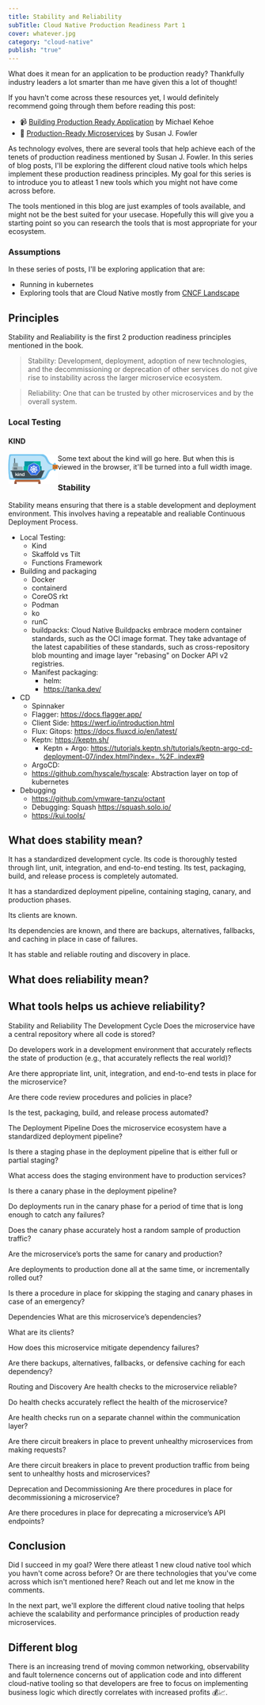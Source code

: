 ```yaml
---
title: Stability and Reliability
subTitle: Cloud Native Production Readiness Part 1
cover: whatever.jpg
category: "cloud-native"
publish: "true"
---
```


What does it mean for an application to be production ready? Thankfully industry leaders a lot smarter than me have given this a lot of thought!

If you havn't come across these resources yet, I would definitely recommend going through them before reading this post:

- 📹 [Building Production Ready Application][production-ready-talk] by Michael Kehoe
- 📕 [Production-Ready Microservices][production-readiness-book] by Susan J. Fowler

As technology evolves, there are several tools that help achieve each of the tenets of production readiness mentioned by Susan J. Fowler. In this series of blog posts, I'll be exploring the different cloud native tools which helps implement these production readiness principles. My goal for this series is to introduce you to atleast 1 new tools which you might not have come across before.

The tools mentioned in this blog are just examples of tools available, and might not be the best suited for your usecase. Hopefully this will give you a starting point so you can research the tools that is most appropriate for your ecosystem.

### Assumptions

In these series of posts, I'll be exploring application that are:

- Running in kubernetes
- Exploring tools that are Cloud Native mostly from [CNCF Landscape][cncf-landspace]

## Principles

Stability and Realiability is the first 2 production readiness principles mentioned in the book.

> Stability: Development, deployment, adoption of new technologies, and the decommissioning or deprecation of other services do not give rise to instability across the larger microservice ecosystem.

> Reliability: One that can be trusted by other microservices and by the overall system.


### Local Testing


#### KIND

<img align="left" style="width:100px; height:60px;" src="./assets/kind.png" />


Some text about the kind will go here. But when this is viewed in the browser, it'll be turned into a full width image.

### Stability

Stability means ensuring that there is a stable development and deployment environment. This involves having a repeatable and realiable Continuous Deployment Process.

- Local Testing:
  - Kind
  - Skaffold vs Tilt
  - Functions Framework
- Building and packaging
  - Docker
  - containerd
  - CoreOS rkt
  - Podman
  - ko
  - runC
  - buildpacks: Cloud Native Buildpacks embrace modern container standards, such as the OCI image format. They take advantage of the latest capabilities of these standards, such as cross-repository blob mounting and image layer "rebasing" on Docker API v2 registries.
  - Manifest packaging:
    - helm:
    - https://tanka.dev/
- CD
  - Spinnaker
  - Flagger: https://docs.flagger.app/
  - Client Side: https://werf.io/introduction.html
  - Flux: Gitops: https://docs.fluxcd.io/en/latest/
  - Keptn: https://keptn.sh/
    - Keptn + Argo: https://tutorials.keptn.sh/tutorials/keptn-argo-cd-deployment-07/index.html?index=..%2F..index#9
  - ArgoCD:
  - https://github.com/hyscale/hyscale: Abstraction layer on top of kubernetes
- Debugging
  - https://github.com/vmware-tanzu/octant
  - Debugging: Squash https://squash.solo.io/
  - https://kui.tools/

## What does stability mean?

It has a standardized development cycle. Its code is thoroughly tested through lint, unit, integration, and end-to-end testing. Its test, packaging, build, and release process is completely automated.

It has a standardized deployment pipeline, containing staging, canary, and production phases.

Its clients are known.

Its dependencies are known, and there are backups, alternatives, fallbacks, and caching in place in case of failures.

It has stable and reliable routing and discovery in place.

## What does reliability mean?

## What tools helps us achieve reliability?


Stability and Reliability
The Development Cycle
Does the microservice have a central repository where all code is stored?

Do developers work in a development environment that accurately reflects the state of production (e.g., that accurately reflects the real world)?

Are there appropriate lint, unit, integration, and end-to-end tests in place for the microservice?

Are there code review procedures and policies in place?

Is the test, packaging, build, and release process automated?

The Deployment Pipeline
Does the microservice ecosystem have a standardized deployment pipeline?

Is there a staging phase in the deployment pipeline that is either full or partial staging?

What access does the staging environment have to production services?

Is there a canary phase in the deployment pipeline?

Do deployments run in the canary phase for a period of time that is long enough to catch any failures?

Does the canary phase accurately host a random sample of production traffic?

Are the microservice’s ports the same for canary and production?

Are deployments to production done all at the same time, or incrementally rolled out?

Is there a procedure in place for skipping the staging and canary phases in case of an emergency?

Dependencies
What are this microservice’s dependencies?

What are its clients?

How does this microservice mitigate dependency failures?

Are there backups, alternatives, fallbacks, or defensive caching for each dependency?

Routing and Discovery
Are health checks to the microservice reliable?

Do health checks accurately reflect the health of the microservice?

Are health checks run on a separate channel within the communication layer?

Are there circuit breakers in place to prevent unhealthy microservices from making requests?

Are there circuit breakers in place to prevent production traffic from being sent to unhealthy hosts and microservices?

Deprecation and Decommissioning
Are there procedures in place for decommissioning a microservice?

Are there procedures in place for deprecating a microservice’s API endpoints?

## Conclusion

Did I succeed in my goal? Were there atleast 1 new cloud native tool which you havn't come across before? Or are there technologies that you've come across which isn't mentioned here? Reach out and let me know in the comments.

In the next part, we'll explore the different cloud native tooling that helps achieve the scalability and performance principles of production ready microservices.

## Different blog

There is an increasing trend of moving common networking, observability and fault tolernence concerns out of application code and into different cloud-native tooling so that developers are free to focus on implementing business logic which directly correlates with increased profits 💰📈.


<!-- Links  -->

[production-readiness-book]: https://www.amazon.com.au/Production-Ready-Microservices-Standardized-Engineering-Organization/dp/1491965975/ref=asc_df_1491965975/?tag=googleshopdsk-22&linkCode=df0&hvadid=341791741598&hvpos=&hvnetw=g&hvrand=11583469740343046994&hvpone=&hvptwo=&hvqmt=&hvdev=c&hvdvcmdl=&hvlocint=&hvlocphy=9071462&hvtargid=pla-504426002607&psc=1

[production-ready-talk]: https://www.infoq.com/presentations/production-ready-applications/

[cncf-landspace]: https://landscape.cncf.io/

